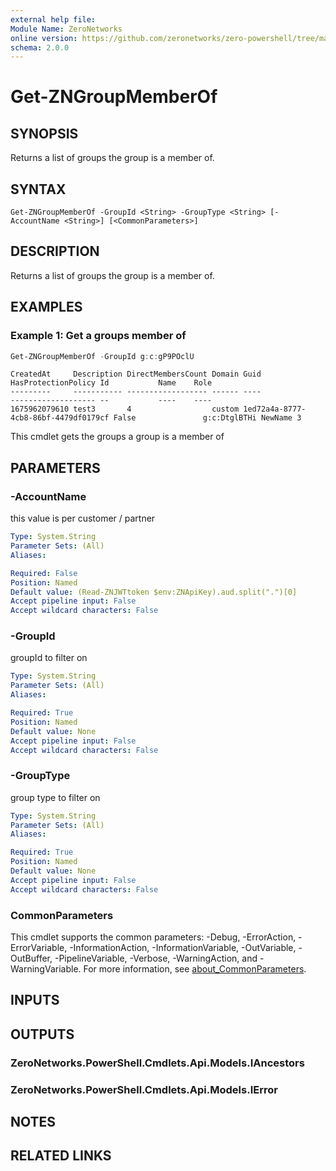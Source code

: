 ```yaml
---
external help file:
Module Name: ZeroNetworks
online version: https://github.com/zeronetworks/zero-powershell/tree/master/src/help/zeronetworks/get-zngroupmemberof
schema: 2.0.0
---
```


# Get-ZNGroupMemberOf

## SYNOPSIS
Returns a list of groups the group is a member of.

## SYNTAX

```
Get-ZNGroupMemberOf -GroupId <String> -GroupType <String> [-AccountName <String>] [<CommonParameters>]
```

## DESCRIPTION
Returns a list of groups the group is a member of.

## EXAMPLES

### Example 1: Get a groups member of
```powershell
Get-ZNGroupMemberOf -GroupId g:c:gP9POclU
```

```output
CreatedAt     Description DirectMembersCount Domain Guid                                 HasProtectionPolicy Id           Name    Role
---------     ----------- ------------------ ------ ----                                 ------------------- --           ----    ----
1675962079610 test3       4                  custom 1ed72a4a-8777-4cb8-86bf-4479df0179cf False               g:c:DtglBTHi NewName 3  
```

This cmdlet gets the groups a group is a member of

## PARAMETERS

### -AccountName
this value is per customer / partner

```yaml
Type: System.String
Parameter Sets: (All)
Aliases:

Required: False
Position: Named
Default value: (Read-ZNJWTtoken $env:ZNApiKey).aud.split(".")[0]
Accept pipeline input: False
Accept wildcard characters: False
```

### -GroupId
groupId to filter on

```yaml
Type: System.String
Parameter Sets: (All)
Aliases:

Required: True
Position: Named
Default value: None
Accept pipeline input: False
Accept wildcard characters: False
```

### -GroupType
group type to filter on

```yaml
Type: System.String
Parameter Sets: (All)
Aliases:

Required: True
Position: Named
Default value: None
Accept pipeline input: False
Accept wildcard characters: False
```

### CommonParameters
This cmdlet supports the common parameters: -Debug, -ErrorAction, -ErrorVariable, -InformationAction, -InformationVariable, -OutVariable, -OutBuffer, -PipelineVariable, -Verbose, -WarningAction, and -WarningVariable. For more information, see [about_CommonParameters](http://go.microsoft.com/fwlink/?LinkID=113216).

## INPUTS

## OUTPUTS

### ZeroNetworks.PowerShell.Cmdlets.Api.Models.IAncestors

### ZeroNetworks.PowerShell.Cmdlets.Api.Models.IError

## NOTES

## RELATED LINKS

